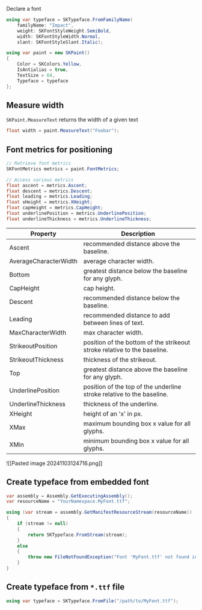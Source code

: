 Declare a font
```cs
using var typeface = SKTypeface.FromFamilyName(
	familyName: "Impact",
	weight: SKFontStyleWeight.SemiBold,
	width: SKFontStyleWidth.Normal,
	slant: SKFontStyleSlant.Italic);

using var paint = new SKPaint()
{
    Color = SKColors.Yellow,
    IsAntialias = true,
    TextSize = 64,
    Typeface = typeface
};
```

## Measure width

`SKPaint.MeasureText` returns the width of a given text
```cs
float width = paint.MeasureText("Foobar");
```

## Font metrics for positioning

```cs
// Retrieve font metrics
SKFontMetrics metrics = paint.FontMetrics;

// Access various metrics
float ascent = metrics.Ascent;
float descent = metrics.Descent;
float leading = metrics.Leading;
float xHeight = metrics.XHeight;
float capHeight = metrics.CapHeight;
float underlinePosition = metrics.UnderlinePosition;
float underlineThickness = metrics.UnderlineThickness;
```

| Property              | Description                                                              |
| --------------------- | ------------------------------------------------------------------------ |
| Ascent                | recommended distance above the baseline.                                 |
| AverageCharacterWidth | average character width.                                                 |
| Bottom                | greatest distance below the baseline for any glyph.                      |
| CapHeight             | cap height.                                                              |
| Descent               | recommended distance below the baseline.                                 |
| Leading               | recommended distance to add between lines of text.                       |
| MaxCharacterWidth     | max character width.                                                     |
| StrikeoutPosition     | position of the bottom of the strikeout stroke relative to the baseline. |
| StrikeoutThickness    | thickness of the strikeout.                                              |
| Top                   | greatest distance above the baseline for any glyph.                      |
| UnderlinePosition     | position of the top of the underline stroke relative to the baseline.    |
| UnderlineThickness    | thickness of the underline.                                              |
| XHeight               | height of an 'x' in px.                                                  |
| XMax                  | maximum bounding box x value for all glyphs.                             |
| XMin                  | minimum bounding box x value for all glyphs.                             |

![[Pasted image 20241103124716.png]]

## Create typeface from embedded font

```csharp
var assembly = Assembly.GetExecutingAssembly();
var resourceName = "YourNamespace.MyFont.ttf";

using (var stream = assembly.GetManifestResourceStream(resourceName))
{
	if (stream != null)
	{
		return SKTypeface.FromStream(stream);
	}
	else
	{
		throw new FileNotFoundException("Font 'MyFont.ttf' not found in resources.");
	}
}
```

## Create typeface from `*.ttf` file

```cs
using var typeface = SKTypeface.FromFile("/path/to/MyFont.ttf");
```